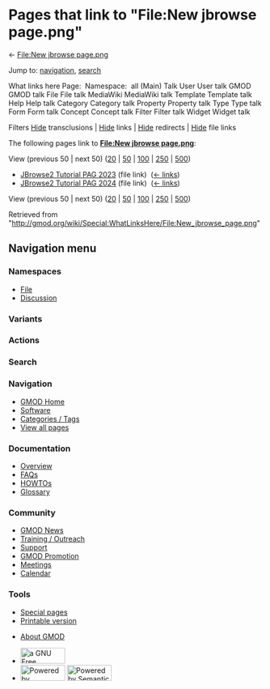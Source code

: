<div id="mw-page-base" class="noprint">

</div>

<div id="mw-head-base" class="noprint">

</div>

<div id="content" class="mw-body" role="main">

<span id="top"></span>

<div id="mw-js-message" style="display:none;">

</div>



# <span dir="auto">Pages that link to "File:New jbrowse page.png"</span>

<div id="bodyContent">

<div id="contentSub">

← [File:New jbrowse
page.png](/wiki/File:New_jbrowse_page.png "File:New jbrowse page.png")

</div>

<div id="jump-to-nav" class="mw-jump">

Jump to: [navigation](#mw-navigation), [search](#p-search)

</div>

<div id="mw-content-text">

What links here Page:  Namespace:  all (Main) Talk User User talk GMOD
GMOD talk File File talk MediaWiki MediaWiki talk Template Template talk
Help Help talk Category Category talk Property Property talk Type Type
talk Form Form talk Concept Concept talk Filter Filter talk Widget
Widget talk

Filters
[Hide](/mediawiki/index.php?title=Special:WhatLinksHere/File:New_jbrowse_page.png&hidetrans=1 "Special:WhatLinksHere/File:New jbrowse page.png")
transclusions \|
[Hide](/mediawiki/index.php?title=Special:WhatLinksHere/File:New_jbrowse_page.png&hidelinks=1 "Special:WhatLinksHere/File:New jbrowse page.png")
links \|
[Hide](/mediawiki/index.php?title=Special:WhatLinksHere/File:New_jbrowse_page.png&hideredirs=1 "Special:WhatLinksHere/File:New jbrowse page.png")
redirects \|
[Hide](/mediawiki/index.php?title=Special:WhatLinksHere/File:New_jbrowse_page.png&hideimages=1 "Special:WhatLinksHere/File:New jbrowse page.png")
file links

The following pages link to **[File:New jbrowse
page.png](/wiki/File:New_jbrowse_page.png "File:New jbrowse page.png")**:

View (previous 50 \| next 50)
([20](/mediawiki/index.php?title=Special:WhatLinksHere/File:New_jbrowse_page.png&limit=20 "Special:WhatLinksHere/File:New jbrowse page.png")
\|
[50](/mediawiki/index.php?title=Special:WhatLinksHere/File:New_jbrowse_page.png&limit=50 "Special:WhatLinksHere/File:New jbrowse page.png")
\|
[100](/mediawiki/index.php?title=Special:WhatLinksHere/File:New_jbrowse_page.png&limit=100 "Special:WhatLinksHere/File:New jbrowse page.png")
\|
[250](/mediawiki/index.php?title=Special:WhatLinksHere/File:New_jbrowse_page.png&limit=250 "Special:WhatLinksHere/File:New jbrowse page.png")
\|
[500](/mediawiki/index.php?title=Special:WhatLinksHere/File:New_jbrowse_page.png&limit=500 "Special:WhatLinksHere/File:New jbrowse page.png"))

- [JBrowse2 Tutorial PAG
  2023](/wiki/JBrowse2_Tutorial_PAG_2023 "JBrowse2 Tutorial PAG 2023")
  (file link) ‎ <span class="mw-whatlinkshere-tools">([←
  links](/mediawiki/index.php?title=Special:WhatLinksHere&target=JBrowse2+Tutorial+PAG+2023 "Special:WhatLinksHere"))</span>
- [JBrowse2 Tutorial PAG
  2024](/wiki/JBrowse2_Tutorial_PAG_2024 "JBrowse2 Tutorial PAG 2024")
  (file link) ‎ <span class="mw-whatlinkshere-tools">([←
  links](/mediawiki/index.php?title=Special:WhatLinksHere&target=JBrowse2+Tutorial+PAG+2024 "Special:WhatLinksHere"))</span>

View (previous 50 \| next 50)
([20](/mediawiki/index.php?title=Special:WhatLinksHere/File:New_jbrowse_page.png&limit=20 "Special:WhatLinksHere/File:New jbrowse page.png")
\|
[50](/mediawiki/index.php?title=Special:WhatLinksHere/File:New_jbrowse_page.png&limit=50 "Special:WhatLinksHere/File:New jbrowse page.png")
\|
[100](/mediawiki/index.php?title=Special:WhatLinksHere/File:New_jbrowse_page.png&limit=100 "Special:WhatLinksHere/File:New jbrowse page.png")
\|
[250](/mediawiki/index.php?title=Special:WhatLinksHere/File:New_jbrowse_page.png&limit=250 "Special:WhatLinksHere/File:New jbrowse page.png")
\|
[500](/mediawiki/index.php?title=Special:WhatLinksHere/File:New_jbrowse_page.png&limit=500 "Special:WhatLinksHere/File:New jbrowse page.png"))

</div>

<div class="printfooter">

Retrieved from
"<http://gmod.org/wiki/Special:WhatLinksHere/File:New_jbrowse_page.png>"

</div>

<div id="catlinks" class="catlinks catlinks-allhidden">

</div>

<div class="visualClear">

</div>

</div>

</div>

<div id="mw-navigation">

## Navigation menu

<div id="mw-head">



<div id="left-navigation">

<div id="p-namespaces" class="vectorTabs" role="navigation"
aria-labelledby="p-namespaces-label">

### Namespaces

- <span id="ca-nstab-image"><a href="/wiki/File:New_jbrowse_page.png" accesskey="c"
  title="View the file page [c]">File</a></span>
- <span id="ca-talk"><a
  href="/mediawiki/index.php?title=File_talk:New_jbrowse_page.png&amp;action=edit&amp;redlink=1"
  accesskey="t"
  title="Discussion about the content page [t]">Discussion</a></span>

</div>

<div id="p-variants" class="vectorMenu emptyPortlet" role="navigation"
aria-labelledby="p-variants-label">

### 

### Variants[](#)

<div class="menu">

</div>

</div>

</div>

<div id="right-navigation">



<div id="p-cactions" class="vectorMenu emptyPortlet" role="navigation"
aria-labelledby="p-cactions-label">

### Actions[](#)

<div class="menu">

</div>

</div>

<div id="p-search" role="search">

### Search

<div id="simpleSearch">

</div>

</div>

</div>

</div>

<div id="mw-panel">

<div id="p-logo" role="banner">

<a href="/wiki/Main_Page"
style="background-image: url(http://gmod.org/images/GMOD-cogs.png);"
title="Visit the main page"></a>

</div>

<div id="p-Navigation" class="portal" role="navigation"
aria-labelledby="p-Navigation-label">

### Navigation

<div class="body">

- <span id="n-GMOD-Home">[GMOD Home](/wiki/Main_Page)</span>
- <span id="n-Software">[Software](/wiki/GMOD_Components)</span>
- <span id="n-Categories-.2F-Tags">[Categories /
  Tags](/wiki/Categories)</span>
- <span id="n-View-all-pages">[View all
  pages](/wiki/Special:AllPages)</span>

</div>

</div>

<div id="p-Documentation" class="portal" role="navigation"
aria-labelledby="p-Documentation-label">

### Documentation

<div class="body">

- <span id="n-Overview">[Overview](/wiki/Overview)</span>
- <span id="n-FAQs">[FAQs](/wiki/Category:FAQ)</span>
- <span id="n-HOWTOs">[HOWTOs](/wiki/Category:HOWTO)</span>
- <span id="n-Glossary">[Glossary](/wiki/Glossary)</span>

</div>

</div>

<div id="p-Community" class="portal" role="navigation"
aria-labelledby="p-Community-label">

### Community

<div class="body">

- <span id="n-GMOD-News">[GMOD News](/wiki/GMOD_News)</span>
- <span id="n-Training-.2F-Outreach">[Training /
  Outreach](/wiki/Training_and_Outreach)</span>
- <span id="n-Support">[Support](/wiki/Support)</span>
- <span id="n-GMOD-Promotion">[GMOD
  Promotion](/wiki/GMOD_Promotion)</span>
- <span id="n-Meetings">[Meetings](/wiki/Meetings)</span>
- <span id="n-Calendar">[Calendar](/wiki/Calendar)</span>

</div>

</div>

<div id="p-tb" class="portal" role="navigation"
aria-labelledby="p-tb-label">

### Tools

<div class="body">

- <span id="t-specialpages"><a href="/wiki/Special:SpecialPages" accesskey="q"
  title="A list of all special pages [q]">Special pages</a></span>
- <span id="t-print"><a
  href="/mediawiki/index.php?title=Special:WhatLinksHere/File:New_jbrowse_page.png&amp;printable=yes"
  rel="alternate" accesskey="p"
  title="Printable version of this page [p]">Printable version</a></span>

</div>

</div>

</div>

</div>

<div id="footer" role="contentinfo">

- <span id="footer-places-about">[About
  GMOD](/wiki/GMOD:About "GMOD:About")</span>

<!-- -->

- <span id="footer-copyrightico">[<img src="http://www.gnu.org/graphics/gfdl-logo-small.png" width="88"
  height="31" alt="a GNU Free Documentation License" />](http://www.gnu.org/licenses/fdl-1.3.html)</span>
- <span id="footer-poweredbyico">[<img src="/mediawiki/skins/common/images/poweredby_mediawiki_88x31.png"
  width="88" height="31" alt="Powered by MediaWiki" />](//www.mediawiki.org/)
  [<img
  src="/mediawiki/extensions/SemanticMediaWiki/includes/../resources/images/smw_button.png"
  width="88" height="31" alt="Powered by Semantic MediaWiki" />](https://www.semantic-mediawiki.org/wiki/Semantic_MediaWiki)</span>

<div style="clear:both">

</div>

</div>
